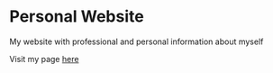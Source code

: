 # Personal Website

My website with professional and personal information about myself

Visit my page [here](http://enochtang.me)

